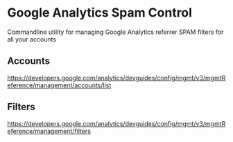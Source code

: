# Google Analytics Spam Control

Commandline utility for managing Google Analytics referrer SPAM filters for all your accounts

## Accounts

https://developers.google.com/analytics/devguides/config/mgmt/v3/mgmtReference/management/accounts/list

## Filters

https://developers.google.com/analytics/devguides/config/mgmt/v3/mgmtReference/management/filters
